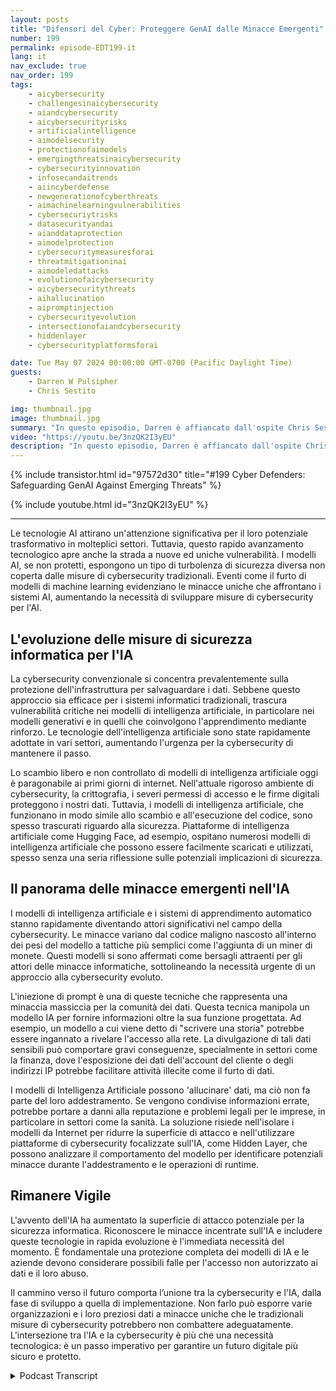 ```yaml
---
layout: posts
title: "Difensori del Cyber: Proteggere GenAI dalle Minacce Emergenti"
number: 199
permalink: episode-EDT199-it
lang: it
nav_exclude: true
nav_order: 199
tags:
    - aicybersecurity
    - challengesinaicybersecurity
    - aiandcybersecurity
    - aicybersecurityrisks
    - artificialintelligence
    - aimodelsecurity
    - protectionofaimodels
    - emergingthreatsinaicybersecurity
    - cybersecurityinnovation
    - infosecandaitrends
    - aiincyberdefense
    - newgenerationofcyberthreats
    - aimachinelearningvulnerabilities
    - cybersecuriytrisks
    - datasecurityandai
    - aianddataprotection
    - aimodelprotection
    - cybersecuritymeasuresforai
    - threatmitigationinai
    - aimodeledattacks
    - evolutionofaicybersecurity
    - aicybersecuritythreats
    - aihallucination
    - aipromptinjection
    - cybersecurityevolution
    - intersectionofaiandcybersecurity
    - hiddenlayer
    - cybersecurityplatformsforai

date: Tue May 07 2024 00:00:00 GMT-0700 (Pacific Daylight Time)
guests:
    - Darren W Pulsipher
    - Chris Sestito

img: thumbnail.jpg
image: thumbnail.jpg
summary: "In questo episodio, Darren è affiancato dall'ospite Chris Sestito, CEO di HiddenLayer, mentre scopriamo le vulnerabilità che minacciano il nostro futuro digitale ed esploriamo soluzioni innovative per proteggere i sistemi di intelligenza artificiale da sfruttamento e abuso."
video: "https://youtu.be/3nzQK2I3yEU"
description: "In questo episodio, Darren è affiancato dall'ospite Chris Sestito, CEO di HiddenLayer, mentre scopriamo le vulnerabilità che minacciano il nostro futuro digitale ed esploriamo soluzioni innovative per proteggere i sistemi di intelligenza artificiale da sfruttamento e abuso."
---
```


<div>
{% include transistor.html id="97572d30" title="#199 Cyber Defenders: Safeguarding GenAI Against Emerging Threats" %}

{% include youtube.html id="3nzQK2I3yEU" %}
</div>

---

Le tecnologie AI attirano un'attenzione significativa per il loro potenziale trasformativo in molteplici settori. Tuttavia, questo rapido avanzamento tecnologico apre anche la strada a nuove ed uniche vulnerabilità. I modelli AI, se non protetti, espongono un tipo di turbolenza di sicurezza diversa non coperta dalle misure di cybersecurity tradizionali. Eventi come il furto di modelli di machine learning evidenziano le minacce uniche che affrontano i sistemi AI, aumentando la necessità di sviluppare misure di cybersecurity per l'AI.

## L'evoluzione delle misure di sicurezza informatica per l'IA

La cybersecurity convenzionale si concentra prevalentemente sulla protezione dell'infrastruttura per salvaguardare i dati. Sebbene questo approccio sia efficace per i sistemi informatici tradizionali, trascura vulnerabilità critiche nei modelli di intelligenza artificiale, in particolare nei modelli generativi e in quelli che coinvolgono l'apprendimento mediante rinforzo. Le tecnologie dell'intelligenza artificiale sono state rapidamente adottate in vari settori, aumentando l'urgenza per la cybersecurity di mantenere il passo.

Lo scambio libero e non controllato di modelli di intelligenza artificiale oggi è paragonabile ai primi giorni di internet. Nell'attuale rigoroso ambiente di cybersecurity, la crittografia, i severi permessi di accesso e le firme digitali proteggono i nostri dati. Tuttavia, i modelli di intelligenza artificiale, che funzionano in modo simile allo scambio e all'esecuzione del codice, sono spesso trascurati riguardo alla sicurezza. Piattaforme di intelligenza artificiale come Hugging Face, ad esempio, ospitano numerosi modelli di intelligenza artificiale che possono essere facilmente scaricati e utilizzati, spesso senza una seria riflessione sulle potenziali implicazioni di sicurezza.

## Il panorama delle minacce emergenti nell'IA

I modelli di intelligenza artificiale e i sistemi di apprendimento automatico stanno rapidamente diventando attori significativi nel campo della cybersecurity. Le minacce variano dal codice maligno nascosto all'interno dei pesi del modello a tattiche più semplici come l'aggiunta di un miner di monete. Questi modelli si sono affermati come bersagli attraenti per gli attori delle minacce informatiche, sottolineando la necessità urgente di un approccio alla cybersecurity evoluto.

L'iniezione di prompt è una di queste tecniche che rappresenta una minaccia massiccia per la comunità dei dati. Questa tecnica manipola un modello IA per fornire informazioni oltre la sua funzione progettata. Ad esempio, un modello a cui viene detto di "scrivere una storia" potrebbe essere ingannato a rivelare l'accesso alla rete. La divulgazione di tali dati sensibili può comportare gravi conseguenze, specialmente in settori come la finanza, dove l'esposizione dei dati dell'account del cliente o degli indirizzi IP potrebbe facilitare attività illecite come il furto di dati.

I modelli di Intelligenza Artificiale possono 'allucinare' dati, ma ciò non fa parte del loro addestramento. Se vengono condivise informazioni errate, potrebbe portare a danni alla reputazione e problemi legali per le imprese, in particolare in settori come la sanità. La soluzione risiede nell'isolare i modelli da Internet per ridurre la superficie di attacco e nell'utilizzare piattaforme di cybersecurity focalizzate sull'IA, come Hidden Layer, che possono analizzare il comportamento del modello per identificare potenziali minacce durante l'addestramento e le operazioni di runtime.

## Rimanere Vigile

L'avvento dell'IA ha aumentato la superficie di attacco potenziale per la sicurezza informatica. Riconoscere le minacce incentrate sull'IA e includere queste tecnologie in rapida evoluzione è l'immediata necessità del momento. È fondamentale una protezione completa dei modelli di IA e le aziende devono considerare possibili falle per l'accesso non autorizzato ai dati e il loro abuso.

Il cammino verso il futuro comporta l’unione tra la cybersecurity e l'IA, dalla fase di sviluppo a quella di implementazione. Non farlo può esporre varie organizzazioni e i loro preziosi dati a minacce uniche che le tradizionali misure di cybersecurity potrebbero non combattere adeguatamente. L'intersezione tra l'IA e la cybersecurity è più che una necessità tecnologica: è un passo imperativo per garantire un futuro digitale più sicuro e protetto.



<details>
<summary> Podcast Transcript </summary>

<p></p>

</details>
